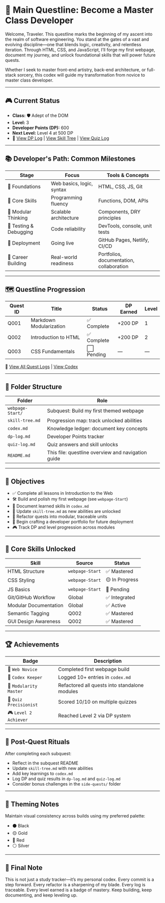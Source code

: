 # 🧭 Main Questline: Become a Master Class Developer

Welcome, Traveler. This questline marks the beginning of my ascent into the realm of software engineering. You stand at the gates of a vast and evolving discipline—one that blends logic, creativity, and relentless iteration. Through HTML, CSS, and JavaScript, I’ll forge my first webpage, document my journey, and unlock foundational skills that will power future quests.

Whether I seek to master front-end artistry, back-end architecture, or full-stack sorcery, this codex will guide my transformation from novice to master class developer.

---

## 🎮 Current Status

- **Class:** 🛡️ Adept of the DOM
- **Level:** 3
- **Developer Points (DP):** 600
- **Next Level:** Level 4 at 500 DP  
- 🔗 [View DP Log](dp-log.md) | [View Skill Tree](skill-tree.md) | [View Quiz Log](quiz-log.md)

---

## 📚 Developer's Path: Common Milestones

| Stage | Focus | Tools & Concepts |
|-------|-------|------------------|
| 🧱 Foundations | Web basics, logic, syntax | HTML, CSS, JS, Git |
| 🧠 Core Skills | Programming fluency | Functions, DOM, APIs |
| 🧩 Modular Thinking | Scalable architecture | Components, DRY principles |
| 🧪 Testing & Debugging | Code reliability | DevTools, console, unit tests |
| 🚀 Deployment | Going live | GitHub Pages, Netlify, CI/CD |
| 🧭 Career Building | Real-world readiness | Portfolios, documentation, collaboration |

---

## 🗺️ Questline Progression

| Quest ID | Title                      | Status     | DP Earned | Level |
|----------|----------------------------|------------|-----------|--------|
| Q001     | Markdown Modularization    | ✅ Complete | +200 DP   | 1      |
| Q002     | Introduction to HTML       | ✅ Complete | +200 DP   | 2      |
| Q003     | CSS Fundamentals           | ⬜ Pending  | —         | —      |

🔗 [View All Quest Logs](quests/) | [View Codex](codex.md)

---

## 📂 Folder Structure

| Folder | Role |
|--------|------|
| `webpage-Start/` | Subquest: Build my first themed webpage |
| `skill-tree.md` | Progression map: track unlocked abilities |
| `codex.md` | Knowledge ledger: document key concepts |
| `dp-log.md` | Developer Points tracker |
| `quiz-log.md` | Quiz answers and skill unlocks |
| `README.md` | This file: questline overview and navigation guide |

---

## 🎯 Objectives

- ✅ Complete all lessons in Introduction to the Web  
- 🛠️ Build and polish my first webpage (see `webpage-Start`)  
- 🧠 Document learned skills in `codex.md`  
- 🌱 Update `skill-tree.md` as new abilities are unlocked  
- 🔄 Refactor quests into modular, traceable units  
- 🧭 Begin crafting a developer portfolio for future deployment  
- 🎮 Track DP and level progression across modules

---

## 🧠 Core Skills Unlocked

| Skill | Source | Status |
|-------|--------|--------|
| HTML Structure | `webpage-Start` | ✅ Mastered |
| CSS Styling | `webpage-Start` | 🟡 In Progress |
| JS Basics | `webpage-Start` | 🔴 Pending |
| Git/GitHub Workflow | Global | ✅ Integrated |
| Modular Documentation | Global | ✅ Active |
| Semantic Tagging | Q002 | ✅ Mastered |
| GUI Design Awareness | Q002 | ✅ Mastered |

---

## 🏆 Achievements

| Badge | Description |
|-------|-------------|
| 🥇 `Web Novice` | Completed first webpage build |
| 📘 `Codex Keeper` | Logged 10+ entries in `codex.md` |
| 🧩 `Modularity Master` | Refactored all quests into standalone modules |
| 🧠 `Quiz Precisionist` | Scored 10/10 on multiple quizzes |
| 🎮 `Level 2 Achiever` | Reached Level 2 via DP system |

---

## 🔁 Post-Quest Rituals

After completing each subquest:

- Reflect in the subquest README  
- Update `skill-tree.md` with new abilities  
- Add key learnings to `codex.md`  
- Log DP and quiz results in `dp-log.md` and `quiz-log.md`  
- Consider bonus challenges in the `side-quests/` folder

---

## 🎨 Theming Notes

Maintain visual consistency across builds using my preferred palette:

- ⚫ Black  
- 🟡 Gold  
- 🔴 Red  
- ⚪ Silver

---

## 🧭 Final Note

This is not just a study tracker—it’s my personal codex. Every commit is a step forward. Every refactor is a sharpening of my blade. Every log is traceable. Every level earned is a badge of mastery. Keep building, keep documenting, and keep leveling up.
